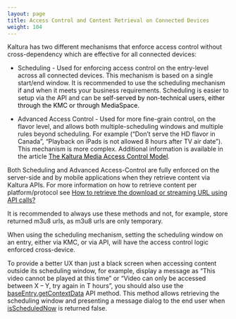 ```yaml
---
layout: page
title: Access Control and Content Retrieval on Connected Devices
weight: 104
---
```



Kaltura has two different mechanisms that enforce access control without cross-dependency which are effective for all connected devices:

* Scheduling - Used for enforcing access control on the entry-level across all connected devices. This mechanism is based on a single start/end window. It is recommended to use the scheduling mechanism if and when it meets your business requirements. Scheduling is easier to setup via the API and can be<span style="color: #000000;"> self-served by non-technical users, either through the KMC or through MediaSpace.</span>

* Advanced Access Control - Used for more fine-grain control, on the flavor level, and allows both multiple-scheduling windows and multiple rules beyond scheduling. For example (“Don’t serve the HD flavor in Canada”, “Playback on iPads is not allowed 8 hours after TV air date”). This mechanism is more complex. Additional information is available in the article <a href="%20http://kc-public.kaltura.com/kaltura-media-access-control-model#device-specific" target="_blank"><span style="color: #000000;">The Kaltura Media Access Control Model</span></a>.</span>
  
Both Scheduling and Advanced Access-Control are fully enforced on the server-side and by mobile applications when they retrieve content via Kaltura APIs. For more information on how to retrieve content per platform/protocol see <a href="{{site.url}}/documentation/Knowledge/how-retrieve-download-or-streaming-url-using-api-calls.html" target="_blank">How to retrieve the download or streaming URL using API calls?</a>

<a href="{{site.url}}/documentation/Knowledge/how-retrieve-download-or-streaming-url-using-api-calls.html" target="_blank"></a>It is recommended to always use these methods and not, for example, store returned m3u8 urls, as m3u8 urls are only temporary.

When using the scheduling mechanism, setting the scheduling window on an entry, either via KMC, or via API, will have the access control logic enforced cross-device.

To provide a better UX than just a black screen when accessing content outside its scheduling window, for example, display a message as “This video cannot be played at this time” or “Video can only be accessed between X – Y, try again in T hours”, you should also use the <a href="https://developer.kaltura.com/api-docs/#/baseEntry.getContextData">baseEntry.getContextData</a> API method. This method allows retrieving the scheduling window and presenting a message dialog to the end user when <a href="https://developer.kaltura.com/api-docs/#/KalturaEntryContextDataResult">isScheduledNow</a> is returned false.
